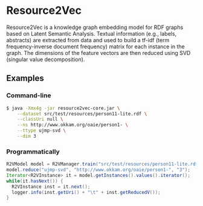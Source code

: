 # Resource2Vec
Resource2Vec is a knowledge graph embedding model for RDF graphs based on Latent Semantic Analysis. Textual information (e.g., labels, abstracts) are extracted from data and used to build a tf-idf (term frequency-inverse document frequency) matrix for each instance in the graph. The dimensions of the feature vectors are then reduced using SVD (singular value decomposition).

## Examples

### Command-line

```bash
$ java -Xmx4g -jar resource2vec-core.jar \
    --dataset src/test/resources/person11-lite.rdf \
    --classUri null \
    --ns http://www.okkam.org/oaie/person1- \
    --ttype ujmp-svd \
    --dim 3
```

### Programmatically

```java
R2VModel model = R2VManager.train("src/test/resources/person11-lite.rdf", new TfidfFEXStrategy());
model.reduce("ujmp-svd", "http://www.okkam.org/oaie/person1-", "3");
Iterator<R2VInstance> it = model.getInstances().values().iterator();
while(it.hasNext()) {
  R2VInstance inst = it.next();
  logger.info(inst.getUri() + "\t" + inst.getReducedV());
}
```
